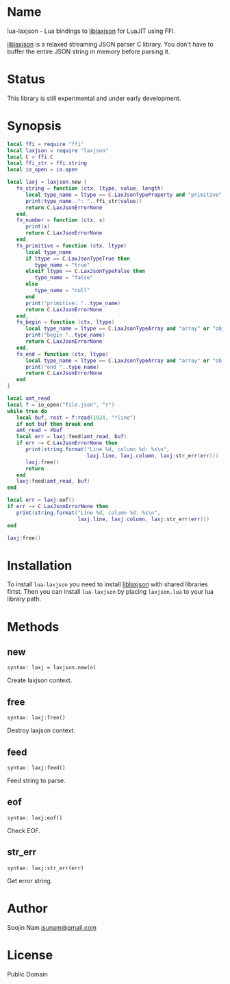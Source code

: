 Name
====
lua-laxjson - Lua bindings to [liblaxjson](https://github.com/andrewrk/liblaxjson)
for LuaJIT using FFI.

[liblaxjson](https://github.com/andrewrk/liblaxjson) is a relaxed streaming JSON parser
C library. You don't have to buffer the entire JSON string in memory before parsing it.

Status
======
This library is still experimental and under early development.

Synopsis
========
````lua
local ffi = require "ffi"
local laxjson = require "laxjson"
local C = ffi.C
local ffi_str = ffi.string
local io_open = io.open

local laxj = laxjson.new {
   fn_string = function (ctx, ltype, value, length)
      local type_name = ltype == C.LaxJsonTypeProperty and "primitive" or "string"
      print(type_name..": "..ffi_str(value))
      return C.LaxJsonErrorNone
   end,
   fn_number = function (ctx, x)
      print(x)
      return C.LaxJsonErrorNone
   end,
   fn_primitive = function (ctx, ltype)
      local type_name
      if ltype == C.LaxJsonTypeTrue then
         type_name = "true"
      elseif ltype == C.LaxJsonTypeFalse then
         type_name = "false"
      else
         type_name = "null"
      end
      print("primitive: "..type_name)
      return C.LaxJsonErrorNone
   end,
   fn_begin = function (ctx, ltype)
      local type_name = ltype == C.LaxJsonTypeArray and "array" or "object"
      print("begin "..type_name)
      return C.LaxJsonErrorNone
   end,
   fn_end = function (ctx, ltype)
      local type_name = ltype == C.LaxJsonTypeArray and "array" or "object"
      print("end "..type_name)
      return C.LaxJsonErrorNone
   end
}

local amt_read
local f = io_open("file.json", "r")
while true do
   local buf, rest = f:read(1024, "*line")
   if not buf then break end
   amt_read = #buf
   local err = laxj:feed(amt_read, buf)
   if err ~= C.LaxJsonErrorNone then
      print(string.format("Line %d, column %d: %s\n",
                          laxj.line, laxj.column, laxj:str_err(err)))
      laxj:free()
      return
   end
   laxj:feed(amt_read, buf)
end

local err = laxj:eof()
if err ~= C.LaxJsonErrorNone then
   print(string.format("Line %d, column %d: %s\n",
                       laxj.line, laxj.column, laxj:str_err(err)))
end

laxj:free()
````

Installation
============
To install `lua-laxjson` you need to install
[liblaxjson](https://github.com/andrewrk/liblaxjson#installation)
with shared libraries firtst.
Then you can install `lua-laxjson` by placing `laxjson.lua` to
your lua library path.

Methods
=======

new
---
`syntax: laxj = laxjson.new(o)`

Create laxjson context.

free
----
`syntax: laxj:free()`

Destroy laxjson context.

feed
----
`syntax: laxj:feed()`

Feed string to parse.

eof
---
`syntax: laxj:eof()`

Check EOF.

str_err
-------
`syntax: laxj:str_err(err)`

Get error string.

Author
======
Soojin Nam jsunam@gmail.com

License
=======
Public Domain
